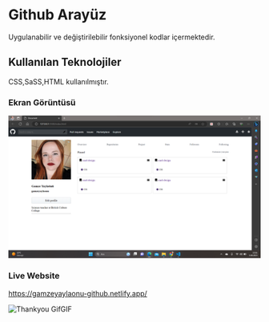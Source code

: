 ﻿<h1> Github Arayüz </h1>

Uygulanabilir ve değiştirilebilir fonksiyonel kodlar içermektedir.

<h2> Kullanılan Teknolojiler </h2>

CSS,SaSS,HTML kullanılmıştır.

<h3> Ekran Görüntüsü </h3>

![](<Ekran görüntüsü 2023-08-05 150112.png>)

<h3>Live Website</h3>

https://gamzeyaylaonu-github.netlify.app/

![Thankyou GifGIF](https://github.com/gamzeyaylaonu/github-arayuz/assets/135466558/3c6cb2a0-f4c1-4994-abdb-c1c13aa8e617)

